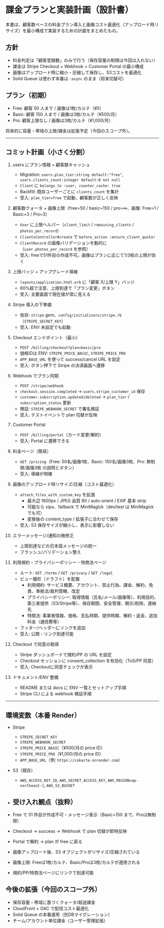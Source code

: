 # 課金プランと実装計画（設計書）

本書は、顧客数ベースの料金プラン導入と画像コスト最適化（アップロード時リサイズ）を最小構成で実装するための計画をまとめたもの。

## 方針
- 料金判定は「顧客登録数」のみで行う（保存容量の制限は今回は入れない）
- 課金は Stripe Checkout + Webhook + Customer Portal の最小構成
- 画像はアップロード時に縮小・圧縮して保存し、S3コストを最適化
- Solid Queue は使わず本番は `:async` のまま（将来切替可）

## プラン（初期）
- Free: 顧客 50 人まで / 画像は1枚/カルテ（¥0）
- Basic: 顧客 150 人まで / 画像は3枚/カルテ（¥500/月）
- Pro: 顧客上限なし / 画像は3枚/カルテ（¥1,000/月）

将来的に容量・帯域の上限/課金は拡張予定（今回のスコープ外）。

---

## コミット計画（小さく分割）

1. users にプラン情報 + 顧客数キャッシュ
   - Migration: `users.plan_tier:string default:"free"`, `users.clients_count:integer default:0 not null`
   - `Client` に `belongs_to :user, counter_cache: true`
   - Backfill: 既存ユーザーごとに `clients_count` を集計
   - 受入: `plan_tier=free` で起動、顧客数が正しく反映

2. 顧客数クォータ + 画像上限（free=50 / basic=150 / pro=∞、画像: Free=1 / Basic=3 / Pro=3）
   - `User` に上限ヘルパー（`client_limit` / `remaining_clients` / `photos_per_record`）
   - `ClientsController#create` で `before_action :ensure_client_quota!`
   - `ClientRecord` の画像バリデーションを動的に（`user.photos_per_record` を参照）
   - 受入: freeで51件目の作成不可。画像はプランに応じて1/3枚の上限が効く

3. 上限バッジ + アップグレード導線
   - `layouts/application.html.erb` に「顧客 X/上限 Y」バッジ
   - 80%超で注意、上限到達で「プラン変更」ボタン
   - 受入: 主要画面で現在値が常に見える

4. Stripe 導入の下準備
   - 依存: `stripe` gem、`config/initializers/stripe.rb`（`STRIPE_SECRET_KEY`）
   - 受入: ENV 未設定でも起動

5. Checkout エンドポイント（最小）
   - `POST /billing/checkout?plan=basic|pro`
   - 価格IDは ENV: `STRIPE_PRICE_BASIC`, `STRIPE_PRICE_PRO`
   - `APP_BASE_URL` を使って success/cancel URL を設定
   - 受入: ボタン押下で Stripe の決済画面へ遷移

6. Webhook でプラン同期
   - `POST /stripe/webhook`
   - `checkout.session.completed` → `users.stripe_customer_id` 保存
   - `customer.subscription.updated|deleted` → `plan_tier` / `subscription_status` 更新
   - 検証: `STRIPE_WEBHOOK_SECRET` で署名検証
   - 受入: テストイベントで plan 切替が反映

7. Customer Portal
   - `POST /billing/portal`（カード変更/解約）
   - 受入: Portal に遷移できる

8. 料金ページ（簡易）
   - `GET /pricing`（Free: 50名/画像1枚、Basic: 150名/画像3枚、Pro: 無制限/画像3枚 の説明とボタン）
   - 受入: 導線が明確

9. 画像のアップロード時リサイズ/圧縮（コスト最適化）
   - `attach_files_with_custom_key` を拡張
     - 最大辺 1600px / JPEG 品質 80 / auto-orient / EXIF 基本 strip
     - 可能なら vips、fallback で MiniMagick（dev/test は MiniMagick でも可）
     - 変換後の content_type / 拡張子に合わせて保存
   - 受入: S3 保存サイズが縮小し、表示に影響しない

10. エラーメッセージ/通知の微修正
    - 上限到達などの日本語メッセージの統一
    - フラッシュ/バリデーション整え

11. 利用規約・プライバシーポリシー・特商法ページ
    - ルート: `GET /terms` / `GET /privacy` / `GET /legal`
    - ビュー雛形（ドラフト）を配置
      - 利用規約: サービス概要、アカウント、禁止行為、課金、解約、免責、準拠法/裁判管轄、改定
      - プライバシーポリシー: 取得情報（氏名/メール/画像等）、利用目的、第三者提供（S3/Stripe等）、保存期間、安全管理、開示/削除、連絡先
      - 特商法: 事業者情報、価格、支払時期、提供時期、解約・返金、追加料金（通信費等）
    - フッター/ヘッダーにリンクを追加
    - 受入: 公開・リンク到達可能

12. Checkout で同意の取得
    - Stripe ダッシュボードで規約/PP の URL を設定
    - Checkout セッションに consent_collection を有効化（ToS/PP 同意）
    - 受入: Checkoutに同意チェックが表示

13. ドキュメント/ENV 整備
    - README または docs に ENV 一覧とセットアップ手順
    - Stripe CLI による webhook 検証手順

---

## 環境変数（本番 Render）
- Stripe
  - `STRIPE_SECRET_KEY`
  - `STRIPE_WEBHOOK_SECRET`
  - `STRIPE_PRICE_BASIC`（¥500/月の price ID）
  - `STRIPE_PRICE_PRO`（¥1,000/月の price ID）
  - `APP_BASE_URL`（例: `https://cokarte.onrender.com`）
- S3（既存）
  - `AWS_ACCESS_KEY_ID`, `AWS_SECRET_ACCESS_KEY`, `AWS_REGION=ap-northeast-1`, `AWS_S3_BUCKET`

- ## 受け入れ観点（抜粋）
- Free で 51 件目が作成不可・メッセージ表示（Basic=150 まで、Proは無制限）
- Checkout → success → Webhook で plan 切替が即時反映
- Portal で解約 → plan が free に戻る
- 画像アップロード後、S3 オブジェクトがリサイズ/圧縮されている
- 画像上限: Freeは1枚/カルテ、Basic/Proは3枚/カルテが適用される
- 規約/PP/特商法ページにリンクで到達可能

## 今後の拡張（今回のスコープ外）
- 保存容量・帯域に基づくクォータ/超過課金
- CloudFront + OAC で配信コスト最適化
- Solid Queue の本番運用（別DBマイグレーション）
- チーム/アカウント単位課金（ユーザー管理拡張）
